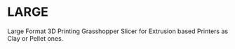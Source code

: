 # LARGE
Large Format 3D Printing Grasshopper Slicer for Extrusion based Printers as Clay or Pellet ones.
